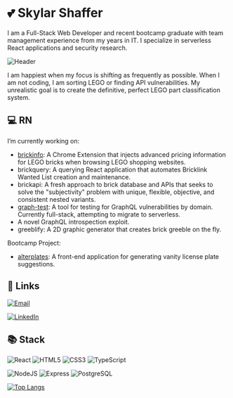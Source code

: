 # :two_hearts: Skylar Shaffer

I am a Full-Stack Web Developer and recent bootcamp graduate with team management experience from my years in IT. I specialize in serverless React applications and security research.

![Header](https://github.com/skylarshaffer/skylarshaffer/assets/161654841/921436e3-f794-4c9b-bd40-957c9045b3ba)

I am happiest when my focus is shifting as frequently as possible. When I am not coding, I am sorting LEGO or finding API vulnerabilities. My unrealistic goal is to create the definitive, perfect LEGO part classification system.

## :computer: RN

I’m currently working on:
- [brickinfo](https://github.com/skylarshaffer/brickinfo): A Chrome Extension that injects advanced pricing information for LEGO bricks when browsing LEGO shopping websites.
- brickquery: A querying React application that automates Bricklink Wanted List creation and maintenance.
- brickapi: A fresh approach to brick database and APIs that seeks to solve the "subjectivity" problem with unique, flexible, objective, and consistent nested variants.
- [graph-test](https://github.com/skylarshaffer/graph-test): A tool for testing for GraphQL vulnerabilities by domain. Currently full-stack, attempting to migrate to serverless.
- A novel GraphQL introspection exploit.
- greeblify: A 2D graphic generator that creates brick greeble on the fly.

Bootcamp Project:
- [alterplates](https://github.com/skylarshaffer/alterplates): A front-end application for generating vanity license plate suggestions.

## :link: Links

[![Email](https://img.shields.io/badge/Email-s%40skylarshaffer.com-708090?logo=mail.ru)](mailto:s@skylarshaffer.com)

[![LinkedIn](https://img.shields.io/badge/LinkedIn-skylarshaffer-0072b1?logo=linkedin)](https://www.linkedin.com/in/skylarshaffer/)

## :books: Stack

![React](https://img.shields.io/badge/React-20232A?logo=react&logoColor=white)
![HTML5](https://img.shields.io/badge/HTML5-E34F26?logo=html5&logoColor=white)
![CSS3](https://img.shields.io/badge/CSS3-1572B6?logo=css3&logoColor=white)
![TypeScript](https://img.shields.io/badge/TypeScript-007ACC?logo=typescript&logoColor=white)

![NodeJS](https://img.shields.io/badge/Node.js-339933?logo=nodedotjs&logoColor=white)
![Express](https://img.shields.io/badge/Express.js-000000?logo=express&logoColor=white)
![PostgreSQL](https://img.shields.io/badge/PostgreSQL-316192?logo=postgresql&logoColor=white)

[![Top Langs](https://github-readme-stats.vercel.app/api/top-langs/?username=skylarshaffer&layout=compact)](https://github.com/anuraghazra/github-readme-stats)

